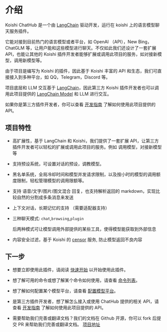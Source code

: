 # 介绍

Koishi ChatHub 是一个由 [LangChain](https://github.com/hwchase17/langchainjs) 驱动开发，运行在 koishi 上的语言模型聊天服务插件。

它能对接到目前热门的语言模型或者平台，如 OpenAI （API），New Bing，ChatGLM 等，让用户能和这些模型进行聊天。不仅如此我们还设计了一套扩展API，也能让其他的 Koishi 插件开发者能够扩展或调用此项目的服务，如对接新模型，调用新模型等。

由于项目是编写为 Koishi 的插件，因此基于 Koishi 丰富的 API 和生态，我们可直接接入到多种平台，如 QQ，Telegram，Discord 等。

项目底层和 LLM 交互基于 [LangChain](https://github.com/hwchase17/langchainjs)，因此第三方 Koishi 插件开发者也可以调用此项目提供的 [LangChain Model](https://js.langchain.com/docs/modules/models/chat/) 和 LLM 进行交互。

如果你是第三方插件开发者，你可以查看 [开发指南](/development/introduction) 了解如何使用此项目提供的 API。

## 项目特性

- 高扩展性，基于 LangChain 和 Koishi，我们提供了一套扩展 API，让第三方插件开发者可以轻松的扩展或调用此项目的服务。例如 调用模型，对接新模型等
- 支持预设系统，可设置对话的预设，调教模型。
- 黑名单系统，全局冷却时间和模型并发请求限制，以及按小时的模型的调用额度限制，轻松管理模型的调用限额等。
- 支持 语音/文字/图片/图文混合 回复，也支持解析返回的 markdown，实现比较自然的分割成多条消息来发送
- 上下文对话，长期记忆的支持 （需要适配器支持）
- 三种聊天模式: `chat`,`browsing`,`plugin`

    后两种模式可让模型调用外部提供的某些工具，使得模型能获取到外部信息

- 内容安全过滤，基于 Koishi 的 [censor](https://censor.koishi.chat/) 服务, 防止模型返回不良内容

## 下一步

- 想要立即使用此插件，请阅读 [快速开始](/guide/getting-started) 以开始使用此插件。

- 想了解可用的命令或想了解某个命令如何使用，请查看 [命令列表](/guide/commands)。

- 想了解如何配置某个模型平台，请查看 [配置模型平台](/guide/configure-model-platform)。

- 是第三方插件开发者，想了解怎么接入或使用 ChatHub 提供的相关 API，请查看 [开发指南](/development/introduction) 了解如何使用此项目提供的 API。

- 需要帮助我们完善或翻译文档？我们的文档在 Github 开源，你可以 fork 后提交 PR 来帮助我们完善或翻译文档。
[项目地址](https://github.com/dingyi222666/koishi-chathub-doc)
